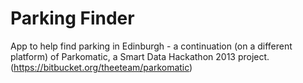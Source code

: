 Parking Finder
==============

App to help find parking in Edinburgh - a continuation (on a different platform) of Parkomatic, a Smart Data Hackathon 2013 project. (https://bitbucket.org/theeteam/parkomatic)
